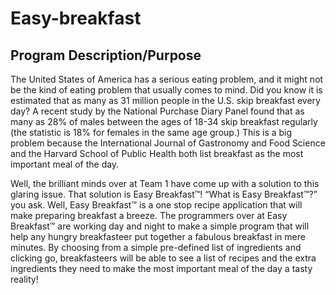 # Easy-breakfast

## Program Description/Purpose

The United States of America has a serious eating problem, and it might not be the kind of eating problem that usually comes to mind. Did you know it is estimated that as many as 31 million people in the U.S. skip breakfast every day? A recent study by the National Purchase Diary Panel found that as many as 28% of males between the ages of 18-34 skip breakfast regularly (the statistic is 18% for females in the same age group.) This is a big problem because the International Journal of Gastronomy and Food Science and the Harvard School of Public Health both list breakfast as the most important meal of the day.
        	
Well, the brilliant minds over at Team 1 have come up with a solution to this glaring issue. That solution is Easy Breakfast™! “What is Easy Breakfast™?” you ask. Well, Easy Breakfast™ is a one stop recipe application that will make preparing breakfast a breeze. The programmers over at Easy Breakfast™ are working day and night to make a simple program that will help any hungry breakfasteer put together a fabulous breakfast in mere minutes. By choosing from a simple pre-defined list of ingredients and clicking go, breakfasteers will be able to see a list of recipes and the extra ingredients they need to make the most important meal of the day a tasty reality!
